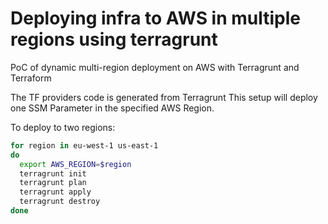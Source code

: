 # Deploying infra to AWS in multiple regions using terragrunt
PoC of dynamic multi-region deployment on AWS with Terragrunt and Terraform

The TF providers code is generated from Terragrunt
This setup will deploy one SSM Parameter in the specified AWS Region.

To deploy to two regions:
```bash
for region in eu-west-1 us-east-1
do
  export AWS_REGION=$region
  terragrunt init
  terragrunt plan
  terragrunt apply
  terragrunt destroy
done
```